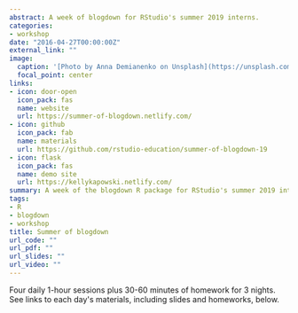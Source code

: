 ```yaml
---
abstract: A week of blogdown for RStudio's summer 2019 interns.
categories:
- workshop
date: "2016-04-27T00:00:00Z"
external_link: ""
image:
  caption: '[Photo by Anna Demianenko on Unsplash](https://unsplash.com/photos/X912jiy57JU)'
  focal_point: center
links:
- icon: door-open
  icon_pack: fas
  name: website
  url: https://summer-of-blogdown.netlify.com/
- icon: github
  icon_pack: fab
  name: materials
  url: https://github.com/rstudio-education/summer-of-blogdown-19
- icon: flask
  icon_pack: fas
  name: demo site
  url: https://kellykapowski.netlify.com/
summary: A week of the blogdown R package for RStudio's summer 2019 interns
tags:
- R
- blogdown
- workshop
title: Summer of blogdown
url_code: ""
url_pdf: ""
url_slides: ""
url_video: ""
---
```



Four daily 1-hour sessions plus 30-60 minutes of homework for 3 nights. See links to each day's materials, including slides and homeworks, below.
